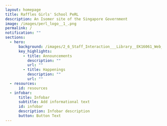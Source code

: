 ```yaml
---
layout: homepage
title: Raffles Girls' School PeRL
description: An Isomer site of the Singapore Government
image: /images/perl_logo__1_.png
permalink: /
notification: ""
sections:
  - hero:
      background: /images/2_6_Staff_Interaction___Library__EK16061_Web_Res.jpg
      key_highlights:
        - title: Announcements
          description: ""
          url: ""
        - title: Happenings
          description: ""
          url: ""
  - resources:
      id: resources
  - infobar:
      title: Infobar
      subtitle: Add informational text
      id: infobar
      description: Infobar description
      button: Button Text
---
```

